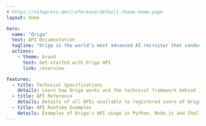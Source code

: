 ```yaml
---
# https://vitepress.dev/reference/default-theme-home-page
layout: home

hero:
  name: "Origa"
  text: API Documentation
  tagline: "Origa is the world's most advanced AI recruiter that conducts in-depth, human-like phone screening interviews upto 40 minutes long tailored to your hiring needs."
  actions:
    - theme: brand
      text: Get started with Origa API
      link: /overview

features:
  - title: Technical Specifications
    details: Learn how Origa works and the technical framework behind it
  - title: API Reference
    details: Details of all APIs available to registered users of Origa
  - title: API Runtime Examples
    details: Examples of Origa's API usage in Python, Node.js and Shell
---
```


